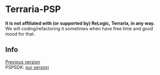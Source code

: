 # Terraria-PSP
**It is not affiliated with (or supported by) ReLogic, Terraria, in any way.**\
We will coding/refactoring it sometimes when have free time and good mood for that.
## Info
[Previous version](https://github.com/MasterMenSilver/PSP-Terraria)\
PSPSDK: [our version](https://github.com/Leave-Us-Alone/pspsdk)
